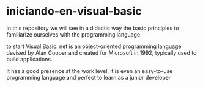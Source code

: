 # iniciando-en-visual-basic

In this repository we will see in a didactic way the basic principles to familiarize ourselves with the programming language

to start Visual Basic. net is an object-oriented programming language devised by Alan Cooper and created for Microsoft in 1992, 
typically used to build applications.

It has a good presence at the work level, it is even an easy-to-use programming language and perfect to learn as a junior developer
